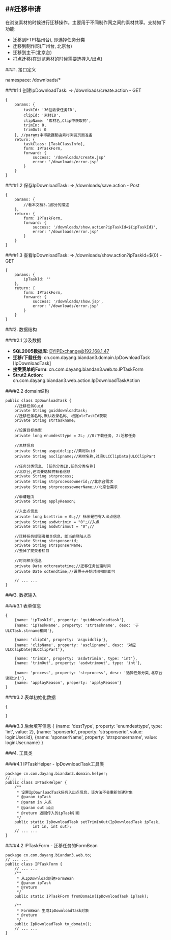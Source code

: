 ##迁移申请
---

在浏览素材的时候进行迁移操作。主要用于不同制作网之间的素材共享。支持如下功能:	

* 迁移到FTP(福州台), 即选择任务分类
* 迁移到制作网(广州台, 北京台)
* 迁移到主干(北京台)
* 打点迁移(在浏览素材的时候需要选择入/出点)	

###1. 接口定义	

namespace: /downloads/*	

####1.1 创建IpDownloadTask: => /downloads/create.action - GET
	
	{
		params: {
			taskId: '36位收录任务ID',			
			clipId: '素材ID',
			clipName: '素材名,Clip中获取的',
			trimIn: 0,
			trimOut: 0
		}, //params中得数据都由素材浏览页面准备
		return: {
			taskClass: [TaskClassInfo],
			form: IPTaskForm,
			forward: {
				success: '/downloads/create.jsp'
				error: '/downloads/error.jsp'
			}
		}
	}	

####1.2 保存IpDownloadTask: => /downloads/save.action - Post
	
	{
		params: {
			//看本文档3.1部分的描述
		},
		return: {
			form: IPTaskForm,
			forward: {
				success: '/downloads/show.action?ipTaskId=${ipTaskId}',
				error: '/downloads/error.jsp'
			}
		}
	}	

####1.3 查看IpDownloadTask: => /downloads/show.action?ipTaskId=${0} - GET	
	
	{
		params: {
			ipTaskId: ''
		},
		return: {
			form: IPTaskForm,
			forward: {
				success: '/downloads/show.jsp',
				error: '/downloads/error.jsp'
			}
		}
	}	


###2. 数据结构

####2.1 涉及数据	

* __SQL2005数据库__: DYIPExchange@192.168.1.47
* __迁移/下载任务__: cn.com.dayang.biandan3.domain.IpDownloadTask [IpDownloadTask] 	
* __接受表单的Form__: cn.com.dayang.biandan3.web.to.IPTaskForm
* __Strut2 Action__: cn.com.dayang.biandan3.web.action.IpDownloadTaskAction


####2.2 domain结构

	public class IpDownloadTask {
		//迁移任务Guid
		private String guiddownloadtask;
		//迁移任务名称,默认收录名称, 根据ulcTaskId获取
		private String strtaskname;

		//设置目标类型
		private long enumdesttype = 2L; //0:下载任务, 2:迁移任务

		//素材信息
		private String asguidclip;//素材Guid
		private String asclipname;//素材名称,对应ULCClipData|ULCClipPart

		//任务分类信息, [任务分类ID,任务分类名称]
		//北京台,还需要选择拥有者信息
		private String strprocess;		
		private String strprocessownerid;//北京台需求
		private String strprocessownerName;//北京台需求

		//申请理由
		private String applyReason;

		//入出点信息
		private long bsettrim = 0L;// 标示是否有入出点信息
		private String asdwtrimin = "0";//入点
		private String asdwtrimout = "0";//

		//迁移任务提交者相关信息，即当前登陆人员
		private String strsponserid;
		private String strsponserName;
		//去掉了提交者栏目

		//时间相关信息
		private Date odtcreatetime;//迁移任务创建时间
		private Date odtendtime;//设置于开始时间相同即可

		// ... ...
	}

###3. 数据输入

####3.1 表单信息

	{
		{name: 'ipTaskId', property: 'guiddownloadtask'},
		{name: 'ipTaskName', property: 'strtaskname', desc: '于ULCTask.strname相同'},

		{name: 'clipId', property: 'asguidclip'},
		{name: 'clipName', property: 'asclipname', desc: '对应ULCClipDate|ULCClipPart'},		

		{name: 'trimIn', property: 'asdwtrimin', type: 'int'},
		{name: 'trimOut', property: 'asdwtrimout', type: 'int'},

		{name: 'process', property: 'strprocess', desc: '选择任务分类,北京台读取ini'},
		{name: 'applayReason', property: 'applyReason'}
	}

####3.2 表单初始化数据

	{

	}

####3.3 后台填写信息 
	{
		{name: 'destType', property: 'enumdesttype', type: 'int', value: 2},
		{name: 'sponserId', property: 'strsponserid', value: loginUser.id},
		{name: 'sponserName', property: 'strsponsername', value: loginUser.name}
	}


###4. 工具类

####4.1 IPTaskHelper - IpDownloadTask工具类

	package cn.com.dayang.biandan3.domain.helper;
	//... ...
	public class IPTaskHelper {
		/**
		 * 设置IpDownloadTask任务入出点信息，该方法不会重新创建对象
		 * @param ipTask
		 * @param in 入点
		 * @param out 出点
		 * @return 返回传入的ipTask引用
		 */
		public static IpDownloadTask setTrimInOut(IpDownloadTask ipTask, 
				int in, int out);
		// ... ...
	}	

####4.2 IPTaskForm - 迁移任务的FormBean

	package cn.com.dayang.biandan3.web.to;
	// ... ...
	public class IPTaskForm {
		// ... ...
		/**
		 * 从IpDownload创建FormBean
		 * @param ipTask
		 * @return
		 */
		public static IPTaskForm fromDomain(IpDownloadTask ipTask);

		/**
		 * FormBean 生成IpDownloadTask对象
		 * @return
		 */
		public IpDownloadTask to_domain();
		// ... ...
	}	



